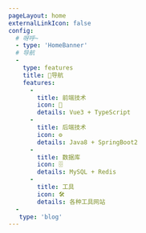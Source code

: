 ```yaml
---
pageLayout: home
externalLinkIcon: false
config:
  # 呀呼~
  - type: 'HomeBanner'
  # 导航
  -
    type: features
    title: 🧭导航
    features:
      -
        title: 前端技术
        icon: 🎨
        details: Vue3 + TypeScript
      -
        title: 后端技术
        icon: ⚙️
        details: Java8 + SpringBoot2
      -
        title: 数据库
        icon: 🗄️
        details: MySQL + Redis
      -
        title: 工具
        icon: 🛠️
        details: 各种工具网站
  - 
   type: 'blog'
---
```

